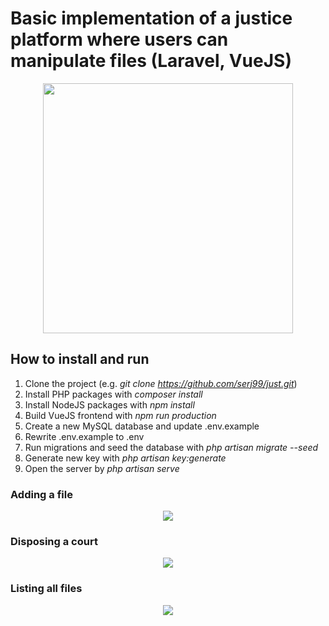 
# Basic implementation of a justice platform where users can manipulate files (Laravel, VueJS)

<p align="center"><a href="https://laravel.com" target="_blank"><img src="https://i.ibb.co/vxJCVBM/sb89a5opxft3c3efzd4c.webp" width="400"></a></p>

## How to install and run

1. Clone the project (e.g. *git clone https://github.com/serj99/just.git*)
2. Install PHP packages with *composer install*
3. Install NodeJS packages with *npm install*
4. Build VueJS frontend with *npm run production*
5. Create a new MySQL database and update .env.example 
6. Rewrite .env.example to .env
7. Run migrations and seed the database with *php artisan migrate --seed*
8. Generate new key with *php artisan key:generate*
9. Open the server by *php artisan serve* 

### Adding a file
<p align="center"><a href="#" target="_blank"><img src="https://i.ibb.co/84YkVd5/1.png"></a></p>

### Disposing a court
<p align="center"><a href="#" target="_blank"><img src="https://i.ibb.co/1z8MTsD/2.png"></a></p>

### Listing all files
<p align="center"><a href="#" target="_blank"><img src="https://i.ibb.co/Z10Thjp/3.png"></a></p>

